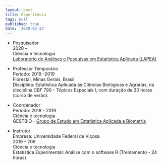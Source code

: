 ```yaml
---
layout: post
title: Experiência
tags: null
published: true
date: '2020-03-23'
---
```

- Pesquisador  
2020 –  
Ciência e tecnologia  
[Laboratório de Análises e Pesquisas em Estatística Aplicada (LAPEA)](http://www.ppestbio.ufv.br/?page_id=2143)


- Professor Temporário  
Período: 2019 -2019  
Florestal, Minas Gerais, Brasil  
Disciplina: Estatística Aplicada às Ciências Biológicas e Agrárias, na disciplina CBF 790 - Tópicos  Especiais I, com duração de 30 horas (curso de verão).

- Coordenador  
Período: 2018 - 2019  
Ciência e tecnologia  
GESTBIO - [Grupo de Estudo em Estatística Aplicada e Biometria](https://www.gestbio.ufv.br/)  




- Instrutor  
Empresa: Universidade Federal de Viçosa  
2019 - 209  
Ciência e tecnologia  
Estatística Experimental: Análise com o software R (Treinamento - 24 horas)
